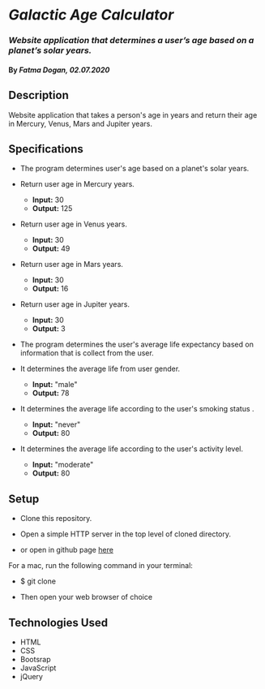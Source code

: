 # _Galactic Age Calculator_

### _Website application that determines a user’s age based on a planet’s solar years._

#### By _**Fatma Dogan, 02.07.2020**_

## Description

Website application that takes a person's age in years and return their age in Mercury, Venus, Mars and Jupiter years.

## Specifications

* The program determines user's age based on a planet's solar years.

* Return user age in Mercury years. 
    * __Input:__ 30
    * __Output:__ 125
* Return user age in Venus years. 
    * __Input:__ 30
    * __Output:__ 49
* Return user age in Mars years. 
    * __Input:__ 30
    * __Output:__ 16
* Return user age in Jupiter years. 
    * __Input:__ 30
    * __Output:__ 3

* The program determines the user's average life expectancy based on information that is collect from the user.

* It determines the average life from user gender.
    * __Input:__ "male"
    * __Output:__ 78
* It determines the average life according to the user's smoking status .
    * __Input:__ "never"
    * __Output:__ 80
* It determines the average life according to the user's activity level.
    * __Input:__ "moderate"
    * __Output:__ 80

## Setup


* Clone this repository.

* Open a simple HTTP server in the top level of cloned directory. 

* or open in github page [here]()

For a mac, run the following command in your terminal:

* $ git clone 

* Then open your web browser of choice

## Technologies Used 

* HTML
* CSS
* Bootsrap
* JavaScript 
* jQuery
